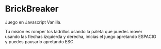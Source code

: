 # BrickBreaker
Juego en Javascript Vanilla.

Tu misión es romper los ladrillos usando la paleta que puedes mover usando las flechas izquierda y derecha, inicias el juego apretando ESPACIO y puedes pausarlo apretando ESC.
